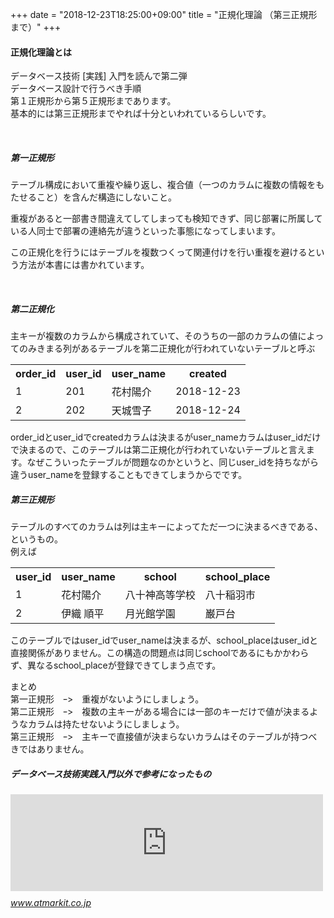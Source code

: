 +++
date = "2018-12-23T18:25:00+09:00"
title = "正規化理論 （第三正規形まで）"
+++

<body><div class="section">
    <h4>正規化理論とは</h4>
    <p>データベース技術 [実践] 入門を読んで第二弾<br>
データベース設計で行うべき手順<br>
第１正規形から第５正規形まであります。<br>
基本的には第三正規形までやれば十分といわれているらしいです。</p>
<p> </p>

<div class="section">
    <h5>第一正規形</h5>
    <p>テーブル構成において重複や繰り返し、複合値（一つのカラムに複数の情報をもたせること）を含んだ構造にしないこと。</p>
<p>重複があると一部書き間違えてしてしまっても検知できず、同じ部署に所属している人同士で部署の連絡先が違うといった事態になってしまいます。</p>
<p>この正規化を行うにはテーブルを複数つくって関連付けを行い重複を避けるという方法が本書には書かれています。</p>
<p> </p>

</div>
<div class="section">
    <h5>第二正規化</h5>
    <p>主キーが複数のカラムから構成されていて、そのうちの一部のカラムの値によってのみきまる列があるテーブルを第二正規化が行われていないテーブルと呼ぶ</p>

<table>
    <tr>
    <th>order_id</th>
    <th>user_id</th>
    <th>user_name</th>
    <th>created</th>
    </tr>
    <tr>
    <td>1</td>
    <td>201</td>
    <td>花村陽介</td>
    <td>2018-12-23</td>
    </tr>
    <tr>
    <td>2</td>
    <td>202</td>
    <td>天城雪子</td>
    <td>2018-12-24</td>
    </tr>
</table>
<p>order_idとuser_idでcreatedカラムは決まるがuser_nameカラムはuser_idだけで決まるので、このテーブルは第二正規化が行われていないテーブルと言えます。なぜこういったテーブルが問題なのかというと、同じuser_idを持ちながら違うuser_nameを登録することもできてしまうからでです。</p>

</div>
<div class="section">
    <h5>第三正規形</h5>
    <p>テーブルのすべてのカラムは列は主キーによってただ一つに決まるべきである、というもの。<br>
例えば</p>

<table>
    <tr>
    <th>user_id</th>
    <th>user_name</th>
    <th>school</th>
    <th>school_place</th>
    </tr>
    <tr>
    <td>1</td>
    <td>花村陽介</td>
    <td> 八十神高等学校 </td>
    <td>八十稲羽市</td>
    </tr>
    <tr>
    <td>2</td>
    <td> 伊織 順平 </td>
    <td> 月光館学園 </td>
    <td>巌戸台</td>
    </tr>
</table>
<p>このテーブルではuser_idでuser_nameは決まるが、school_placeはuser_idと直接関係がありません。この構造の問題点は同じschoolであるにもかかわらず、異なるschool_placeが登録できてしまう点です。</p>
<p>まとめ<br>
第一正規形　ｰ&gt;　重複がないようにしましょう。<br>
第二正規形　ｰ&gt;　複数の主キーがある場合には一部のキーだけで値が決まるようなカラムは持たせないようにしましょう。<br>
第三正規形　ｰ&gt;　主キーで直接値が決まらないカラムはそのテーブルが持つべきではありません。</p>

</div>
<div class="section">
    <h5>データベース技術実践入門以外で参考になったもの</h5>
    <p><iframe src="https://hatenablog-parts.com/embed?url=http%3A%2F%2Fwww.atmarkit.co.jp%2Fait%2Farticles%2F1109%2F07%2Fnews124.html" title="【DB概論】正規化の手順 (1/2)" class="embed-card embed-webcard" scrolling="no" frameborder="0" style="display: block; width: 100%; height: 155px; max-width: 500px; margin: 10px 0px;"></iframe><cite class="hatena-citation"><a href="http://www.atmarkit.co.jp/ait/articles/1109/07/news124.html">www.atmarkit.co.jp</a></cite></p>
<br>
<p> </p>
<p> </p>

</div>
</div></body>
